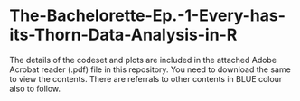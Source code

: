 # The-Bachelorette-Ep.-1-Every-has-its-Thorn-Data-Analysis-in-R

The details of the codeset and plots are included in the attached Adobe Acrobat reader (.pdf) file in this repository. 
You need to download the same to view the contents. There are referrals to other contents in BLUE colour also to follow.
